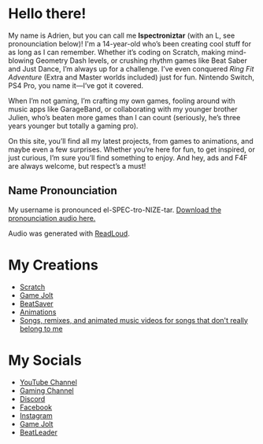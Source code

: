 # Hello there!
My name is Adrien, but you can call me **lspectroniztar** (with an L, see pronounciation below)! I'm a 14-year-old who’s been creating cool stuff for as long as I can remember. Whether it’s coding on Scratch, making mind-blowing Geometry Dash levels, or crushing rhythm games like Beat Saber and Just Dance, I’m always up for a challenge. I’ve even conquered *Ring Fit Adventure* (Extra and Master worlds included) just for fun. Nintendo Switch, PS4 Pro, you name it—I’ve got it covered.<p><p>When I’m not gaming, I’m crafting my own games, fooling around with music apps like GarageBand, or collaborating with my younger brother Julien, who’s beaten more games than I can count (seriously, he’s three years younger but totally a gaming pro).<p><p>On this site, you’ll find all my latest projects, from games to animations, and maybe even a few surprises. Whether you’re here for fun, to get inspired, or just curious, I’m sure you’ll find something to enjoy. And hey, ads and F4F are always welcome, but respect’s a must!
## Name Pronounciation
My username is pronounced el-SPEC-tro-NIZE-tar. [Download the pronounciation audio here.](https://lspectroniztar.github.io/audio/pronounciation.mp3)<p>Audio was generated with [ReadLoud](readloud.net).
# My Creations
- [Scratch](https://scratch.mit.edu/users/LSPECTRONIZTAR/projects)
- [Game Jolt](https://gamejolt.com/@LSPECTRONIZTAR/games)
- [BeatSaver](https://beatsaver.com/profile/4355792)
- [Animations](https://www.youtube.com/channel/UCLVMcNOWQlVsvBpsYjFEc9g)
- [Songs, remixes, and animated music videos for songs that don't really belong to me](https://www.youtube.com/channel/UCzuZes43dLEu8flHG0WDCYw)
# My Socials
- [YouTube Channel](https://www.youtube.com/channel/UCKDZOikPpVzvxlfoU30h6Eg)
- [Gaming Channel](https://www.youtube.com/channel/UCitEq7Ob7FiHeepMAhXfR6A)
- [Discord](https://discord.gg/qPDr5G3Qcn)
- [Facebook](https://www.facebook.com/lspectroniztar/)
- [Instagram](https://www.instagram.com/lspectroniztar/)
- [Game Jolt](https://gamejolt.com/@LSPECTRONIZTAR)
- [BeatLeader](https://beatleader.xyz/u/287321)
